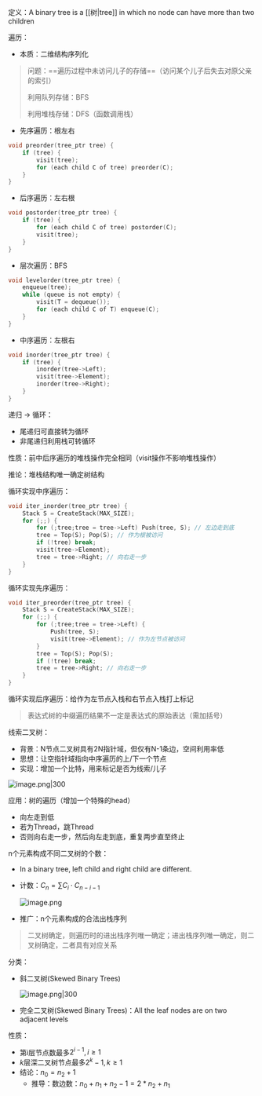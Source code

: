 定义：A binary tree is a [[树|tree]] in which no node can have more than two children

遍历：

+ 本质：二维结构序列化
> 问题：==遍历过程中未访问儿子的存储==（访问某个儿子后失去对原父亲的索引）
> 
> 利用队列存储：BFS
> 
> 利用堆栈存储：DFS（函数调用栈）
>

+ 先序遍历：根左右
```c
void preorder(tree_ptr tree) {
	if (tree) {
		visit(tree);
		for (each child C of tree) preorder(C);
	}
}
```
+ 后序遍历：左右根
```c
void postorder(tree_ptr tree) {
	if (tree) {
		for (each child C of tree) postorder(C);
		visit(tree);
	}
}
```
+ 层次遍历：BFS
```c
void levelorder(tree_ptr tree) {
	enqueue(tree);
	while (queue is not empty) {
		visit(T = dequeue());
		for (each child C of T) enqueue(C);
	}
}
```
+ 中序遍历：左根右
```c
void inorder(tree_ptr tree) {
	if (tree) {
		inorder(tree->Left);
		visit(tree->Element);
		inorder(tree->Right);
	}
}
```

递归 $\to$ 循环：

+ 尾递归可直接转为循环
+ 非尾递归利用栈可转循环

性质：前中后序遍历的堆栈操作完全相同（visit操作不影响堆栈操作）

推论：堆栈结构唯一确定树结构

循环实现中序遍历：
```c
void iter_inorder(tree_ptr tree) {
	Stack S = CreateStack(MAX_SIZE);
	for (;;) {
		for (;tree;tree = tree->Left) Push(tree, S); // 左边走到底
		tree = Top(S); Pop(S); // 作为根被访问
		if (!tree) break;
		visit(tree->Element);
		tree = tree->Right; // 向右走一步
	}
}
```
循环实现先序遍历：
```c
void iter_preorder(tree_ptr tree) {
	Stack S = CreateStack(MAX_SIZE);
	for (;;) {
		for (;tree;tree = tree->Left) {
			Push(tree, S);
			visit(tree->Element); // 作为左节点被访问
		}
		tree = Top(S); Pop(S);
		if (!tree) break;
		tree = tree->Right; // 向右走一步
	}
}
```
循环实现后序遍历：给作为左节点入栈和右节点入栈打上标记

> 表达式树的中缀遍历结果不一定是表达式的原始表达（需加括号）

线索二叉树：

+ 背景：N节点二叉树具有2N指针域，但仅有N-1条边，空间利用率低
+ 思想：让空指针域指向中序遍历的上/下一个节点
+ 实现：增加一个比特，用来标记是否为线索/儿子

![image.png|300](https://s2.loli.net/2023/10/17/w4NHgvSXjeLs3m5.png)

应用：树的遍历（增加一个特殊的head）

+ 向左走到低
+ 若为Thread，跳Thread
+ 否则向右走一步，然后向左走到底，重复两步直至终止

n个元素构成不同二叉树的个数：

+ In a binary tree, left child and right child are different.
+ 计数：$C_n=\sum C_i\cdot C_{n-i-1}$

	![image.png](https://s2.loli.net/2023/10/24/l2xg4Labq5YVP9r.png)

+ 推广：n个元素构成的合法出栈序列
> 二叉树确定，则遍历时的进出栈序列唯一确定；进出栈序列唯一确定，则二叉树确定，二者具有对应关系

分类：

+ 斜二叉树(Skewed Binary Trees)

	![image.png|300](https://s2.loli.net/2023/10/24/XicABe2D4ICFNKR.png)
	
+ 完全二叉树(Skewed Binary Trees)：All the leaf nodes are on two adjacent levels

性质：

+ 第i层节点数最多$2^{i-1},i\geqslant1$
+ $k$层深二叉树节点最多$2^k-1,k\geqslant1$
+ 结论：$n_0=n_2+1$
	+ 推导：数边数：$n_0+n_1+n_2-1=2*n_2+n_1$
